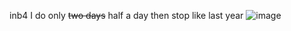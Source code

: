 inb4 I do only ~~two days~~ half a day then stop like last year
![image](https://github.com/user-attachments/assets/615f0867-a320-4146-a8e1-44d43554b65c)
